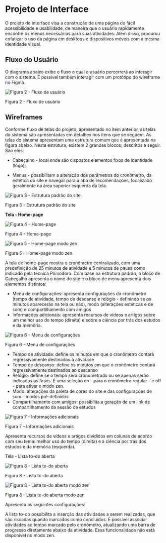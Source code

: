 # Projeto de Interface

O projeto de interface visa a construção de uma página de fácil acessibilidade e usabilidade, de maneira que o usuário rapidamente encontre os menus necessários para suas atividades. Além disso, procurou enfatizar o uso da página em desktops e dispositivos móveis com a mesma identidade visual.

## Fluxo do Usuário

O diagrama abaixo exibe o fluxo o qual o usuário percorrerá ao interagir com o sistema. É possível também interagir com um protótipo do wireframe no Figma.

![Figura 2 - Fluxo de usuário](https://raw.githubusercontent.com/ICEI-PUC-Minas-PMV-ADS/pmv-ads-2021-2-e1-proj-web-t3-pomodoro/main/docs/img/doc/Fluxo%20de%20Usuario.png)

Figura 2 - Fluxo de usuário

## Wireframes

Conforme fluxo de telas do projeto, apresentado no item anterior, as telas do sistema são apresentadas em detalhes nos itens que se seguem. As telas do sistema apresentam uma estrutura comum que é apresentada na figura abaixo. Nesta estrutura, existem 2 grandes blocos, descritos a seguir. São eles:

- Cabeçalho - local onde são dispostos elementos fixos de identidade (logo);
  
- Menus - possibilitam a alteração dos parâmetros do cronômetro, da estética do site e navegar para a aba de recomendações, localizado geralmente na área superior esquerda da tela.

![Figura 3 - Estrutura padrão do site](https://raw.githubusercontent.com/ICEI-PUC-Minas-PMV-ADS/pmv-ads-2021-2-e1-proj-web-t3-pomodoro/main/docs/img/doc/Wireframes.png)

Figura 3 - Estrutura padrão do site

**Tela - Home-page**

![Figura 4 - Home-page](https://raw.githubusercontent.com/ICEI-PUC-Minas-PMV-ADS/pmv-ads-2021-2-e1-proj-web-t3-pomodoro/main/docs/img/doc/Home%20Page%201.png)

Figura 4 - Home-page

![Figura 5 - Home-page modo zen](https://raw.githubusercontent.com/ICEI-PUC-Minas-PMV-ADS/pmv-ads-2021-2-e1-proj-web-t3-pomodoro/main/docs/img/doc/Home%20Page%202.png)

Figura 5 - Home-page modo zen

A tela de home-page mostra o cronômetro centralizado, com uma predefinição de 25 minutos de atividade e 5 minutos de pausa como indicado pela técnica Pomodoro. Com base na estrutura padrão, o bloco de Cabeçalho apresenta o nome do site e o bloco de menu apresenta dois elementos distintos: 

 - Menu de configurações: apresenta configurações do cronômetro (tempo de atividade, tempo de descanso e relógio - definindo se os minutos aparecerão na tela ou não), modo (alterações estéticas e de som) e compartilhamento com amigos
 - Informações adicionais: apresenta recursos de vídeos e artigos sobre um melhor uso do tempo (direita) e sobre a ciência por trás dos estudos e da memória.

![Figura 6 - Menu de configurações](https://raw.githubusercontent.com/ICEI-PUC-Minas-PMV-ADS/pmv-ads-2021-2-e1-proj-web-t3-pomodoro/main/docs/img/doc/Menu.png)

Figura 6 - Menu de configurações

 - Tempo de atividade: define os minutos em que o cronômetro contará regressivamente destinados à atividade
 - Tempo de descanso: define os minutos em que o cronômetro contará regressivamente destinados ao descanso
 - Relógio: define se o tempo será cronometrado ou se apenas serão indicadas as fases. É uma seleção on - para o cronômetro regular - e off - para ativar o modo zen.
 - Modo: alterações da paleta de cores do site e das configurações de som - modos pré-definidos
 - Compartilhamento com amigos: possibilita a geração de um link de compartilhamento da sessão de estudos
  
![Figura 7 - Informações adicionais](https://raw.githubusercontent.com/ICEI-PUC-Minas-PMV-ADS/pmv-ads-2021-2-e1-proj-web-t3-pomodoro/main/docs/img/doc/Info%20adicionais.png)

Figura 7 - Informações adicionais

Apresenta recursos de vídeos e artigos divididos em colunas de acordo com seu tema: melhor uso do tempo (direita) e  a ciência por trás dos estudos e da memória (esquerda).

Tela - Lista to-do aberta

![Figura 8 - Lista to-do aberta](https://raw.githubusercontent.com/ICEI-PUC-Minas-PMV-ADS/pmv-ads-2021-2-e1-proj-web-t3-pomodoro/main/docs/img/doc/Lista%20todo%20aberta%201.png)

Figura 8 - Lista to-do aberta

![Figura 8 - Lista to-do aberta modo zen](https://raw.githubusercontent.com/ICEI-PUC-Minas-PMV-ADS/pmv-ads-2021-2-e1-proj-web-t3-pomodoro/main/docs/img/doc/Lista%20todo%20aberta%202.png)

Figura 8 - Lista to-do aberta modo zen

Apresenta as seguintes configurações: 

A lista to-do possibilita a inserção das atividades a serem realizadas, que são riscadas quando marcados como concluídos. É possível associar atividades ao tempo marcado pelo cronômetro, atualizando uma barra de progresso diretamente abaixo da atividade. Essa funcionalidade não está disponível no modo zen.